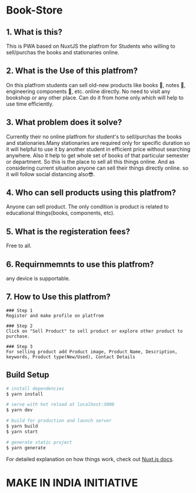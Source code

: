 # Book-Store

## **1. What is this?**
This is PWA based on NuxtJS the platfrom for Students who willing to sell/purchas the books and stationaries online. 

## **2. What is the Use of this platfrom?**
On this platfrom students can sell old-new products like books 📕, notes 📰, engineering components 📐, etc. online directly. 
No need to visit any bookshop or any other place. Can do it from home only.which will help to use time efficiently.

## **3. What problem does it solve?**
Currently their no online platfrom for student's to sell/purchas the books and stationaries.Many stationaries are required only for specific duration so it will helpful to use it by another student in efficient price without searching anywhere.
Also it help to get whole set of books of that particular semester or department.
So this is the place to sell all this things online. 
And as considering current situation anyone can sell their things directly online. so it will follow social distancing also😎.

## **4. Who can sell products using this platfrom?**
Anyone can sell product. The only condition is product is related to educational things(books, components, etc).

## **5. What is the registeration fees?**
Free to all.

## **6. Requirnmemnts to use this platfrom?**
any device is supportable.

## **7. How to Use this platfrom?**
    ### Step 1 
    Register and make profile on platfrom
    
    ### Step 2
    Click on "Sell Product" to sell product or explore other product to purchase.
    
    ### Step 3 
    For selling product add Product image, Product Name, Description, keywords, Product type(New/Used), Contact Details
    


## Build Setup

```bash
# install dependencies
$ yarn install

# serve with hot reload at localhost:3000
$ yarn dev

# build for production and launch server
$ yarn build
$ yarn start

# generate static project
$ yarn generate
```

For detailed explanation on how things work, check out [Nuxt.js docs](https://nuxtjs.org).

# MAKE IN INDIA INITIATIVE

